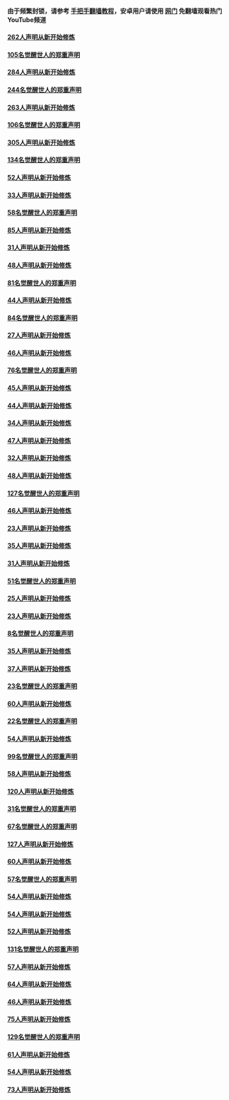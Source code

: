 #### 由于频繁封锁，请参考 [手把手翻墙教程](https://github.com/gfw-breaker/guides/wiki/)，安卓用户请使用 [网门](https://github.com/gfw-breaker/nogfw/blob/master/dl.md?t=04101900) 免翻墙观看热门YouTube频道 

#### [262人声明从新开始修炼](../pages/91/423004.md?t=04101900) 

#### [105名觉醒世人的郑重声明](../pages/91/423003.md?t=04101900) 

#### [284人声明从新开始修炼](../pages/91/422707.md?t=04101900) 

#### [244名觉醒世人的郑重声明](../pages/91/422706.md?t=04101900) 

#### [263人声明从新开始修炼](../pages/91/422553.md?t=04101900) 

#### [106名觉醒世人的郑重声明](../pages/91/422552.md?t=04101900) 

#### [305人声明从新开始修炼](../pages/91/422153.md?t=04101900) 

#### [134名觉醒世人的郑重声明](../pages/91/422152.md?t=04101900) 

#### [52人声明从新开始修炼](../pages/91/421846.md?t=04101900) 

#### [33人声明从新开始修炼](../pages/91/421804.md?t=04101900) 

#### [58名觉醒世人的郑重声明](../pages/91/421845.md?t=04101900) 

#### [85人声明从新开始修炼](../pages/91/421769.md?t=04101900) 

#### [31人声明从新开始修炼](../pages/91/421763.md?t=04101900) 

#### [48人声明从新开始修炼](../pages/91/421605.md?t=04101900) 

#### [81名觉醒世人的郑重声明](../pages/91/421656.md?t=04101900) 

#### [44人声明从新开始修炼](../pages/91/421544.md?t=04101900) 

#### [84名觉醒世人的郑重声明](../pages/91/421543.md?t=04101900) 

#### [27人声明从新开始修炼](../pages/91/421465.md?t=04101900) 

#### [46人声明从新开始修炼](../pages/91/421454.md?t=04101900) 

#### [76名觉醒世人的郑重声明](../pages/91/421453.md?t=04101900) 

#### [45人声明从新开始修炼](../pages/91/421452.md?t=04101900) 

#### [44人声明从新开始修炼](../pages/91/421422.md?t=04101900) 

#### [34人声明从新开始修炼](../pages/91/421322.md?t=04101900) 

#### [47人声明从新开始修炼](../pages/91/421264.md?t=04101900) 

#### [32人声明从新开始修炼](../pages/91/421225.md?t=04101900) 

#### [48人声明从新开始修炼](../pages/91/421202.md?t=04101900) 

#### [127名觉醒世人的郑重声明](../pages/91/421224.md?t=04101900) 

#### [46人声明从新开始修炼](../pages/91/421203.md?t=04101900) 

#### [23人声明从新开始修炼](../pages/91/421138.md?t=04101900) 

#### [35人声明从新开始修炼](../pages/91/421122.md?t=04101900) 

#### [31人声明从新开始修炼](../pages/91/421081.md?t=04101900) 

#### [51名觉醒世人的郑重声明](../pages/91/421080.md?t=04101900) 

#### [25人声明从新开始修炼](../pages/91/421020.md?t=04101900) 

#### [23人声明从新开始修炼](../pages/91/420884.md?t=04101900) 

#### [8名觉醒世人的郑重声明](../pages/91/420883.md?t=04101900) 

#### [35人声明从新开始修炼](../pages/91/420809.md?t=04101900) 

#### [37人声明从新开始修炼](../pages/91/420766.md?t=04101900) 

#### [23名觉醒世人的郑重声明](../pages/91/420765.md?t=04101900) 

#### [60人声明从新开始修炼](../pages/91/420727.md?t=04101900) 

#### [22名觉醒世人的郑重声明](../pages/91/420726.md?t=04101900) 

#### [54人声明从新开始修炼](../pages/91/420529.md?t=04101900) 

#### [99名觉醒世人的郑重声明](../pages/91/420528.md?t=04101900) 

#### [58人声明从新开始修炼](../pages/91/420198.md?t=04101900) 

#### [120人声明从新开始修炼](../pages/91/420141.md?t=04101900) 

#### [31名觉醒世人的郑重声明](../pages/91/420197.md?t=04101900) 

#### [67名觉醒世人的郑重声明](../pages/91/420140.md?t=04101900) 

#### [127人声明从新开始修炼](../pages/91/420082.md?t=04101900) 

#### [60人声明从新开始修炼](../pages/91/420081.md?t=04101900) 

#### [57名觉醒世人的郑重声明](../pages/91/420080.md?t=04101900) 

#### [54人声明从新开始修炼](../pages/91/419533.md?t=04101900) 

#### [54人声明从新开始修炼](../pages/91/419532.md?t=04101900) 

#### [52人声明从新开始修炼](../pages/91/419531.md?t=04101900) 

#### [131名觉醒世人的郑重声明](../pages/91/419530.md?t=04101900) 

#### [57人声明从新开始修炼](../pages/91/419430.md?t=04101900) 

#### [64人声明从新开始修炼](../pages/91/419429.md?t=04101900) 

#### [46人声明从新开始修炼](../pages/91/419428.md?t=04101900) 

#### [75人声明从新开始修炼](../pages/91/419427.md?t=04101900) 

#### [129名觉醒世人的郑重声明](../pages/91/419426.md?t=04101900) 

#### [61人声明从新开始修炼](../pages/91/419198.md?t=04101900) 

#### [54人声明从新开始修炼](../pages/91/419197.md?t=04101900) 

#### [73人声明从新开始修炼](../pages/91/419196.md?t=04101900) 

